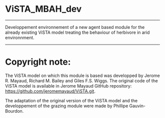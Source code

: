 # ViSTA_MBAH_dev
------------------------------------------------------------------------------------------------------------------------------------------------------
Developpement environnement of a new agent based module for the already existing ViSTA model treating the behaviour of herbivore in arid environnment.

------------------------------------------------------------------------------------------------------------------------------------------------------
# Copyright note: 

The ViSTA model on which this module is based was developped by Jerome R. Mayaud, Richard M. Bailey and Giles F.S. Wiggs.
The original code of the ViSTA model is available in Jerome Mayaud GitHub repository: https://github.com/jeromemayaud/ViSTA.git.

The adaptation of the original version of the ViSTA model and the developpement of the grazing module were made by Phillipe Gauvin-Bourdon.